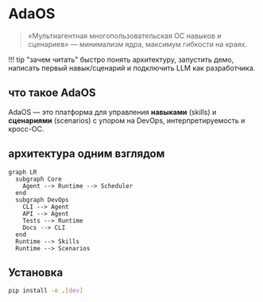 # AdaOS

> «Мультиагентная многопользовательская ОС навыков и сценариев» — минимализм ядра, максимум гибкости на краях.

!!! tip "зачем читать"
    быстро понять архитектуру, запустить демо, написать первый навык/сценарий и подключить LLM как разработчика.

## что такое AdaOS

AdaOS — это платформа для управления **навыками** (skills) и **сценариями** (scenarios) с упором на DevOps, интерпретируемость и кросс-ОС.

## архитектура одним взглядом

```mermaid
graph LR
  subgraph Core
    Agent --> Runtime --> Scheduler
  end
  subgraph DevOps
    CLI --> Agent
    API --> Agent
    Tests --> Runtime
    Docs --> CLI
  end
  Runtime --> Skills
  Runtime --> Scenarios
```

## Установка

```bash
pip install -e .[dev]
```
